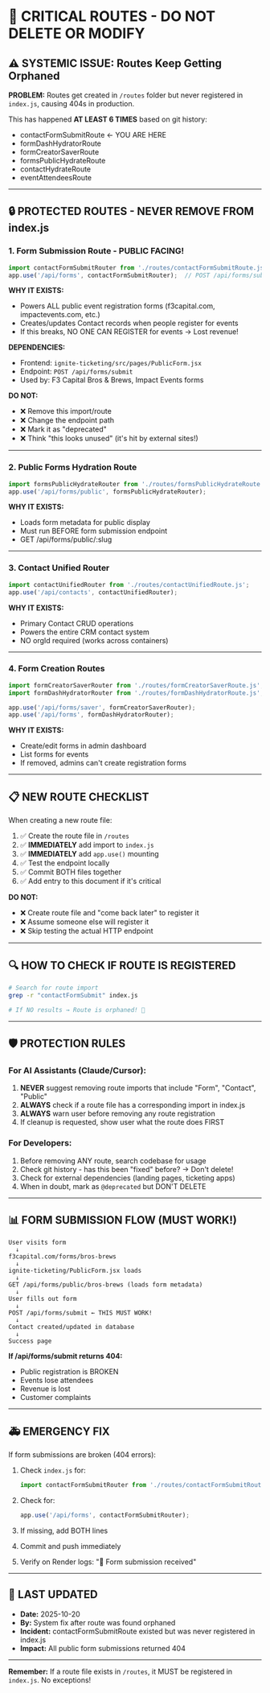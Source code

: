 # 🚨 CRITICAL ROUTES - DO NOT DELETE OR MODIFY

## ⚠️ SYSTEMIC ISSUE: Routes Keep Getting Orphaned

**PROBLEM:** Routes get created in `/routes` folder but never registered in `index.js`, causing 404s in production.

This has happened **AT LEAST 6 TIMES** based on git history:
- contactFormSubmitRoute ← YOU ARE HERE
- formDashHydratorRoute
- formCreatorSaverRoute  
- formsPublicHydrateRoute
- contactHydrateRoute
- eventAttendeesRoute

---

## 🔒 PROTECTED ROUTES - NEVER REMOVE FROM index.js

### **1. Form Submission Route - PUBLIC FACING!**

```javascript
import contactFormSubmitRouter from './routes/contactFormSubmitRoute.js';
app.use('/api/forms', contactFormSubmitRouter);  // POST /api/forms/submit
```

**WHY IT EXISTS:**
- Powers ALL public event registration forms (f3capital.com, impactevents.com, etc.)
- Creates/updates Contact records when people register for events
- If this breaks, NO ONE CAN REGISTER for events → Lost revenue!

**DEPENDENCIES:**
- Frontend: `ignite-ticketing/src/pages/PublicForm.jsx`
- Endpoint: `POST /api/forms/submit`
- Used by: F3 Capital Bros & Brews, Impact Events forms

**DO NOT:**
- ❌ Remove this import/route
- ❌ Change the endpoint path
- ❌ Mark it as "deprecated" 
- ❌ Think "this looks unused" (it's hit by external sites!)

---

### **2. Public Forms Hydration Route**

```javascript
import formsPublicHydrateRouter from './routes/formsPublicHydrateRoute.js';
app.use('/api/forms/public', formsPublicHydrateRouter);
```

**WHY IT EXISTS:**
- Loads form metadata for public display
- Must run BEFORE form submission endpoint
- GET /api/forms/public/:slug

---

### **3. Contact Unified Router**

```javascript
import contactUnifiedRouter from './routes/contactUnifiedRoute.js';
app.use('/api/contacts', contactUnifiedRouter);
```

**WHY IT EXISTS:**
- Primary Contact CRUD operations
- Powers the entire CRM contact system
- NO orgId required (works across containers)

---

### **4. Form Creation Routes**

```javascript
import formCreatorSaverRouter from './routes/formCreatorSaverRoute.js';
import formDashHydratorRouter from './routes/formDashHydratorRoute.js';

app.use('/api/forms/saver', formCreatorSaverRouter);
app.use('/api/forms', formDashHydratorRouter);
```

**WHY IT EXISTS:**
- Create/edit forms in admin dashboard
- List forms for events
- If removed, admins can't create registration forms

---

## 📋 NEW ROUTE CHECKLIST

When creating a new route file:

1. ✅ Create the route file in `/routes`
2. ✅ **IMMEDIATELY** add import to `index.js`
3. ✅ **IMMEDIATELY** add `app.use()` mounting
4. ✅ Test the endpoint locally
5. ✅ Commit BOTH files together
6. ✅ Add entry to this document if it's critical

**DO NOT:**
- ❌ Create route file and "come back later" to register it
- ❌ Assume someone else will register it
- ❌ Skip testing the actual HTTP endpoint

---

## 🔍 HOW TO CHECK IF ROUTE IS REGISTERED

```bash
# Search for route import
grep -r "contactFormSubmit" index.js

# If NO results → Route is orphaned! 🚨
```

---

## 🛡️ PROTECTION RULES

### For AI Assistants (Claude/Cursor):
1. **NEVER** suggest removing route imports that include "Form", "Contact", "Public"
2. **ALWAYS** check if a route file has a corresponding import in index.js
3. **ALWAYS** warn user before removing any route registration
4. If cleanup is requested, show user what the route does FIRST

### For Developers:
1. Before removing ANY route, search codebase for usage
2. Check git history - has this been "fixed" before? → Don't delete!
3. Check for external dependencies (landing pages, ticketing apps)
4. When in doubt, mark as `@deprecated` but DON'T DELETE

---

## 📊 FORM SUBMISSION FLOW (MUST WORK!)

```
User visits form
  ↓
f3capital.com/forms/bros-brews
  ↓
ignite-ticketing/PublicForm.jsx loads
  ↓
GET /api/forms/public/bros-brews (loads form metadata)
  ↓
User fills out form
  ↓
POST /api/forms/submit ← THIS MUST WORK!
  ↓
Contact created/updated in database
  ↓
Success page
```

**If /api/forms/submit returns 404:**
- Public registration is BROKEN
- Events lose attendees
- Revenue is lost
- Customer complaints

---

## 🚑 EMERGENCY FIX

If form submissions are broken (404 errors):

1. Check `index.js` for:
   ```javascript
   import contactFormSubmitRouter from './routes/contactFormSubmitRoute.js';
   ```

2. Check for:
   ```javascript
   app.use('/api/forms', contactFormSubmitRouter);
   ```

3. If missing, add BOTH lines

4. Commit and push immediately

5. Verify on Render logs: "📝 Form submission received"

---

## 📝 LAST UPDATED

- **Date:** 2025-10-20
- **By:** System fix after route was found orphaned
- **Incident:** contactFormSubmitRoute existed but was never registered in index.js
- **Impact:** All public form submissions returned 404

---

**Remember:** If a route file exists in `/routes`, it MUST be registered in `index.js`. No exceptions!


